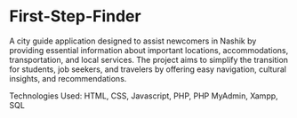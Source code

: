 # First-Step-Finder
A city guide application designed to assist newcomers in Nashik by providing essential information about important locations, accommodations, transportation, and local services. The project aims to simplify the transition for students, job seekers, and travelers by offering easy navigation, cultural insights, and recommendations.

Technologies Used: HTML, CSS, Javascript, PHP, PHP MyAdmin, Xampp, SQL

